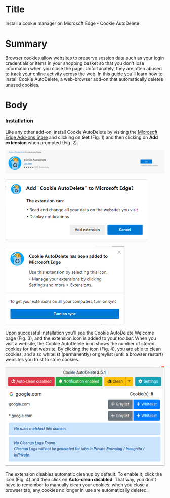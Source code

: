 # Title #
Install a cookie manager on Microsoft Edge - Cookie AutoDelete

# Summary #
Browser cookies allow websites to preserve session data such as your login credentials or items in your shopping basket so that you don't lose information when you close the page. Unfortunately, they are often abused to track your online activity across the web. In this guide you'll learn how to install Cookie AutoDelete, a web-browser add-on that automatically deletes unused cookies.

# Body #

### Installation ###
Like any other add-on, install Cookie AutoDelete by visiting the [Microsoft Edge Add-ons Store][1] and clicking on **Get** (Fig. 1) and then clicking on **Add extension** when prompted (Fig. 2).

![Fig. 1: Download Cookie AutoDelete](../images/Edge/cad-add.png?raw=true)

![Fig. 2: Add Cookie AutoDelete to Edge](../images/Edge/cad-prompt.png?raw=true)

![Fig. 3: Notification of successful installation](../images/Edge/cad-notify.png?raw=true)

Upon successful installation you'll see the Cookie AutoDelete Welcome page (Fig. 3), and the extension icon is added to your toolbar. When you visit a website, the Cookie AutoDelete icon shows the number of stored cookies for that website. By clicking the icon (Fig. 4), you are able to clean cookies, and also whitelist (permanently) or greylist (until a browser restart) websites you trust to store cookies.

![Fig. 4: Cookie AutoDelete pop-up interface](../images/Edge/cad-test.png?raw=true)

The extension disables automatic cleanup by default. To enable it, click the icon (Fig. 4) and then click on **Auto-clean disabled**. That way, you don't have to remember to manually clean your cookies: when you close a browser tab, any cookies no longer in use are automatically deleted.

[1]: https://microsoftedge.microsoft.com/addons/detail/cookie-autodelete/djkjpnciiommncecmdefpdllknjdmmmo

